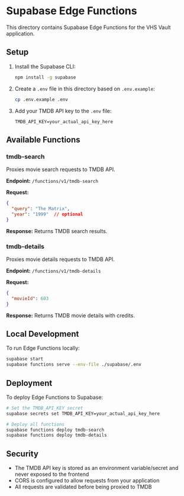 # Supabase Edge Functions

This directory contains Supabase Edge Functions for the VHS Vault application.

## Setup

1. Install the Supabase CLI:
   ```bash
   npm install -g supabase
   ```

2. Create a `.env` file in this directory based on `.env.example`:
   ```bash
   cp .env.example .env
   ```

3. Add your TMDB API key to the `.env` file:
   ```
   TMDB_API_KEY=your_actual_api_key_here
   ```

## Available Functions

### tmdb-search
Proxies movie search requests to TMDB API.

**Endpoint:** `/functions/v1/tmdb-search`

**Request:**
```json
{
  "query": "The Matrix",
  "year": "1999"  // optional
}
```

**Response:**
Returns TMDB search results.

### tmdb-details
Proxies movie details requests to TMDB API.

**Endpoint:** `/functions/v1/tmdb-details`

**Request:**
```json
{
  "movieId": 603
}
```

**Response:**
Returns TMDB movie details with credits.

## Local Development

To run Edge Functions locally:

```bash
supabase start
supabase functions serve --env-file ./supabase/.env
```

## Deployment

To deploy Edge Functions to Supabase:

```bash
# Set the TMDB_API_KEY secret
supabase secrets set TMDB_API_KEY=your_actual_api_key_here

# Deploy all functions
supabase functions deploy tmdb-search
supabase functions deploy tmdb-details
```

## Security

- The TMDB API key is stored as an environment variable/secret and never exposed to the frontend
- CORS is configured to allow requests from your application
- All requests are validated before being proxied to TMDB
